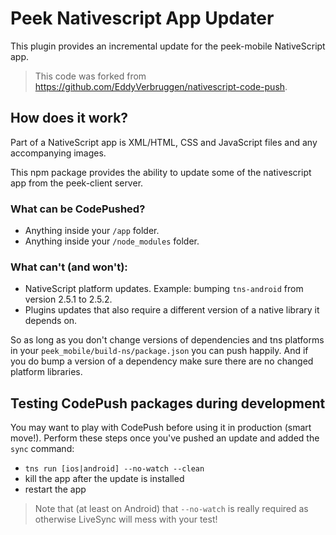 # Peek Nativescript App Updater

This plugin provides an incremental update for the peek-mobile NativeScript app.

> This code was forked from https://github.com/EddyVerbruggen/nativescript-code-push.

## How does it work?
Part of a NativeScript app is XML/HTML, CSS and JavaScript files and any
accompanying images.

This npm package provides the ability to update some of the nativescript app from the
peek-client server.

### What can be CodePushed?
- Anything inside your `/app` folder.
- Anything inside your `/node_modules` folder.

### What can't (and won't):
- NativeScript platform updates. Example: bumping `tns-android` from
version 2.5.1 to 2.5.2.
- Plugins updates that also require a different version of a native library it depends on.

So as long as you don't change versions of dependencies and tns platforms in
your `peek_mobile/build-ns/package.json` you can push happily. And if you do bump a
version of a dependency make sure there are no changed platform libraries.

## Testing CodePush packages during development
You may want to play with CodePush before using it in production (smart move!).
Perform these steps once you've pushed an update and added the `sync` command:

- `tns run [ios|android] --no-watch --clean`
- kill the app after the update is installed
- restart the app

> Note that (at least on Android) that `--no-watch` is really required as otherwise
LiveSync will mess with your test!


